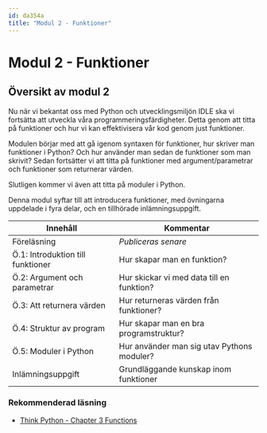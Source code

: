 ```yaml
---
id: da354a
title: "Modul 2 - Funktioner"
---
```


# Modul 2 - Funktioner

## Översikt av modul 2

Nu när vi bekantat oss med Python och utvecklingsmiljön IDLE ska vi fortsätta att utveckla våra programmeringsfärdigheter. Detta genom att titta på funktioner och hur vi kan effektivisera vår kod genom just funktioner.

Modulen börjar med att gå igenom syntaxen för funktioner, hur skriver man funktioner i Python? Och hur använder man sedan de funktioner som man skrivit? Sedan fortsätter vi att titta på funktioner med argument/parametrar och funktioner som returnerar värden.

Slutligen kommer vi även att titta på moduler i Python.

Denna modul syftar till att introducera funktioner, med övningarna uppdelade i fyra delar, och en tillhörade inlämningsuppgift.

| Innehåll | Kommentar |
| --- | --- |
| Föreläsning | *Publiceras senare* |
| Ö.1: Introduktion till funktioner | Hur skapar man en funktion? |
| Ö.2: Argument och parametrar | Hur skickar vi med data till en funktion? |
| Ö.3: Att returnera värden | Hur returneras värden från funktioner? |
| Ö.4: Struktur av program | Hur skapar man en bra programstruktur? |
| Ö.5: Moduler i Python | Hur använder man sig utav Pythons moduler? |
| Inlämningsuppgift | Grundläggande kunskap inom funktioner |

### Rekommenderad läsning

- [Think Python - Chapter 3  Functions](http://greenteapress.com/thinkpython2/html/thinkpython2004.html)